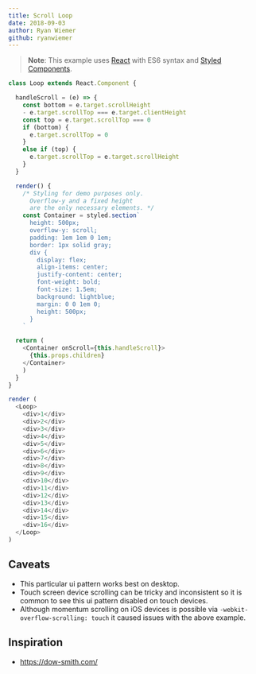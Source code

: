 ```yaml
---
title: Scroll Loop
date: 2018-09-03
author: Ryan Wiemer
github: ryanwiemer
---
```


> **Note**: This example uses [React](https://reactjs.org/) with ES6 syntax and [Styled Components](https://www.styled-components.com/).

```javascript
class Loop extends React.Component {

  handleScroll = (e) => {
    const bottom = e.target.scrollHeight
    - e.target.scrollTop === e.target.clientHeight
    const top = e.target.scrollTop === 0
    if (bottom) {
      e.target.scrollTop = 0
    }
    else if (top) {
      e.target.scrollTop = e.target.scrollHeight
    }
  }

  render() {
    /* Styling for demo purposes only.
      Overflow-y and a fixed height
      are the only necessary elements. */
    const Container = styled.section`
      height: 500px;
      overflow-y: scroll;
      padding: 1em 1em 0 1em;
      border: 1px solid gray;
      div {
        display: flex;
        align-items: center;
        justify-content: center;
        font-weight: bold;
        font-size: 1.5em;
        background: lightblue;
        margin: 0 0 1em 0;
        height: 500px;
      }
    `

  return (
    <Container onScroll={this.handleScroll}>
      {this.props.children}  
    </Container>
    )
  }
}

render (
  <Loop>
    <div>1</div>
    <div>2</div>
    <div>3</div>
    <div>4</div>
    <div>5</div>
    <div>6</div>
    <div>7</div>
    <div>8</div>
    <div>9</div>
    <div>10</div>
    <div>11</div>
    <div>12</div>
    <div>13</div>
    <div>14</div>
    <div>15</div>
    <div>16</div>
  </Loop>
)
```

## Caveats
* This particular ui pattern works best on desktop.  
* Touch screen device scrolling can be tricky and inconsistent so it is common to see this ui pattern disabled on touch devices.
* Although momentum scrolling on iOS devices is possible via `-webkit-overflow-scrolling: touch` it caused issues with the above example.


## Inspiration
* https://dow-smith.com/
